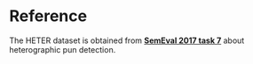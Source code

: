# Reference
The HETER dataset is obtained from **[SemEval 2017 task 7](http://alt.qcri.org/semeval2017/task7/)** about heterographic pun detection.
